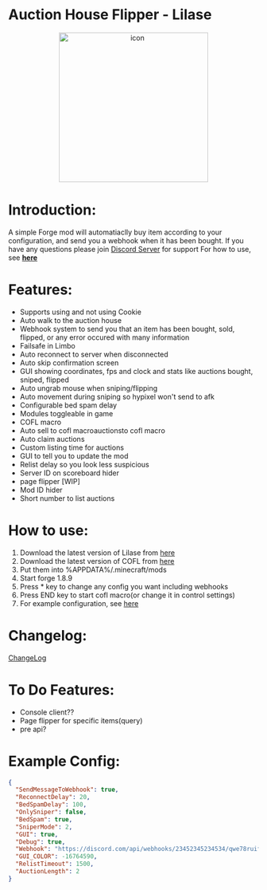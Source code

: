 <h1> Auction House Flipper - Lilase</h1>
<div style="text-align: center;">
<img style="text-align:center;" src="https://cdn.discordapp.com/attachments/842014909264953354/1082373275038003210/lilase.png" width="300" alt="icon"/>
</div>

# Introduction:
A simple Forge mod will automatiaclly buy item according to your configuration, and send you a webhook when it has been bought.
If you have any questions please join [Discord Server](https://night0721.me/discord) for support
For how to use, see **[here](https://github.com/night0721/lilase#how-to-use)**

# Features:
- Supports using and not using Cookie
- Auto walk to the auction house
- Webhook system to send you that an item has been bought, sold, flipped, or any error occured with many information
- Failsafe in Limbo
- Auto reconnect to server when disconnected
- Auto skip confirmation screen
- GUI showing coordinates, fps and clock and stats like auctions bought, sniped, flipped
- Auto ungrab mouse when sniping/flipping
- Auto movement during sniping so hypixel won't send to afk
- Configurable bed spam delay
- Modules toggleable in game
- COFL macro
- Auto sell to cofl macroauctionsto cofl macro
- Auto claim auctions
- Custom listing time for auctions
- GUI to tell you to update the mod
- Relist delay so you look less suspicious
- Server ID on scoreboard hider
- page flipper [WIP]
- Mod ID hider
- Short number to list auctions

# How to use:
1. Download the latest version of Lilase from [here](https://github.com/night0721/Lilase/releases)
2. Download the latest version of COFL from [here]([https://github.com/night0721/Lilase/releases](https://github.com/Coflnet/SkyblockMod/releases/latest))
3. Put them into %APPDATA%/.minecraft/mods
4. Start forge 1.8.9
5. Press * key to change any config you want including webhooks
6. Press END key to start cofl macro(or change it in control settings)
10. For example configuration, see [here](https://github.com/night0721/Lilase#example-config)

# Changelog:
[ChangeLog](https://github.com/night0721/Lilase/blob/master/.github/CHANGELOG.md)
     
# To Do Features:
- Console client??
- Page flipper for specific items(query)
- pre api?

# Example Config:
```json
{
  "SendMessageToWebhook": true,
  "ReconnectDelay": 20,
  "BedSpamDelay": 100,
  "OnlySniper": false,
  "BedSpam": true,
  "SniperMode": 2,
  "GUI": true,
  "Debug": true,
  "Webhook": "https://discord.com/api/webhooks/23452345234534/qwe78ruifahsdfauserq8734qewuiasfdhasdoifasdfADSFASDF",
  "GUI_COLOR": -16764590,
  "RelistTimeout": 1500,
  "AuctionLength": 2
}

```

